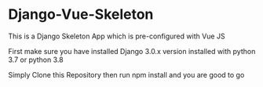 # Django-Vue-Skeleton
This is a Django Skeleton App which is pre-configured with Vue JS

First make sure you have installed Django 3.0.x version installed with python 3.7 or python 3.8

Simply Clone this Repository then run npm install and you are good to go
